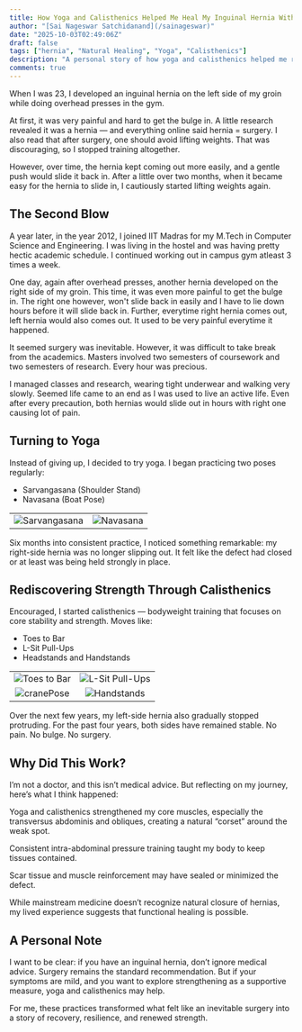 ```yaml
---
title: How Yoga and Calisthenics Helped Me Heal My Inguinal Hernia Without Surgery
author: "[Sai Nageswar Satchidanand](/sainageswar)"
date: "2025-10-03T02:49:06Z"
draft: false
tags: ["hernia", "Natural Healing", "Yoga", "Calisthenics"]
description: "A personal story of how yoga and calisthenics helped me recover from two inguinal hernias — without surgery, through core strength and patience."
comments: true
---
```


When I was 23, I developed an inguinal hernia on the left side of my groin while doing overhead presses in the gym.

At first, it was very painful and hard to get the bulge in. A little research revealed it was a hernia — and everything online said hernia = surgery. I also read that after surgery, one should avoid lifting weights. That was discouraging, so I stopped training altogether.

However, over time, the hernia kept coming out more easily, and a gentle push would slide it back in.
After a little over two months, when it became easy for the hernia to slide in, I cautiously started lifting weights again.

## The Second Blow
A year later, in the year 2012, I joined IIT Madras for my M.Tech in Computer Science and Engineering. I was living in the hostel and was having pretty hectic academic schedule. I continued working out in campus gym atleast 3 times a week. 

One day, again after overhead presses, another hernia developed on the right side of my groin. This time, it was even more painful to get the bulge in. The right one however, won't slide back in easily and I have to lie down hours before it will slide back in. Further, everytime right hernia comes out, left hernia would also comes out. It used to be very painful everytime it happened. 

It seemed surgery was inevitable. However, it was difficult to take break from the academics. Masters involved two semesters of coursework and two semesters of research. Every hour was precious. 

I managed classes and research, wearing tight underwear and walking very slowly. Seemed life came to an end as I was used to live an active life. Even after every precaution, both hernias would slide out in hours with right one causing lot of pain.

## Turning to Yoga

Instead of giving up, I decided to try yoga. I began practicing two poses regularly:

- Sarvangasana (Shoulder Stand)
- Navasana (Boat Pose)

| | |
|:---:|:---:|
| ![Sarvangasana](/images/sainageswar/sarvangasan_1.jpeg) | ![Navasana](/images/sainageswar/navasana_2.gif) |


Six months into consistent practice, I noticed something remarkable: my right-side hernia was no longer slipping out. It felt like the defect had closed or at least was being held strongly in place.

## Rediscovering Strength Through Calisthenics

Encouraged, I started calisthenics — bodyweight training that focuses on core stability and strength. Moves like:

- Toes to Bar
- L-Sit Pull-Ups
- Headstands and Handstands

| | |
|:---:|:---:|
| ![Toes to Bar](/images/sainageswar/toes_to_bar.gif) | ![L-Sit Pull-Ups](/images/sainageswar/L_Sit_PullUps_2.gif)  |
| ![cranePose](/images/sainageswar/cranePose_1.jpg)  | ![Handstands](/images/sainageswar/handstand_1.jpeg) |


Over the next few years, my left-side hernia also gradually stopped protruding. For the past four years, both sides have remained stable. No pain. No bulge. No surgery.

## Why Did This Work?

I’m not a doctor, and this isn’t medical advice. But reflecting on my journey, here’s what I think happened:

Yoga and calisthenics strengthened my core muscles, especially the transversus abdominis and obliques, creating a natural “corset” around the weak spot.

Consistent intra-abdominal pressure training taught my body to keep tissues contained.

Scar tissue and muscle reinforcement may have sealed or minimized the defect.

While mainstream medicine doesn’t recognize natural closure of hernias, my lived experience suggests that functional healing is possible.

## A Personal Note

I want to be clear: if you have an inguinal hernia, don’t ignore medical advice. Surgery remains the standard recommendation. But if your symptoms are mild, and you want to explore strengthening as a supportive measure, yoga and calisthenics may help.

For me, these practices transformed what felt like an inevitable surgery into a story of recovery, resilience, and renewed strength.
